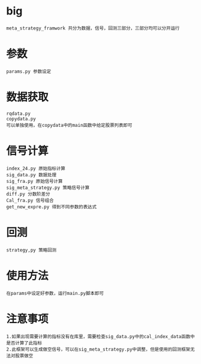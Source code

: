 # big
    meta_strategy_framwork 共分为数据，信号，回测三部分，三部分均可以分开运行
# 参数
    params.py 参数设定
# 数据获取
    rqdata.py 
    copydata.py
    可以单独使用，在copydata中的main函数中给定股票列表即可
# 信号计算
    index_24.py 原始指标计算
    sig_data.py 数据处理
    sig_fra.py 原始信号计算
    sig_meta_strategy.py 策略信号计算 
    diff.py 分数阶差分
    Cal_fra.py 信号组合
    get_new_expre.py 得到不同参数的表达式
# 回测
    strategy,py 策略回测
# 使用方法
    在params中设定好参数，运行main.py脚本即可
# 注意事项
    1.如果出现需要计算的指标没有在库里，需要检查sig_data.py中的cal_index_data函数中是否计算了此指标
    2.此框架可以生成做空信号，可以在sig_meta_strategy.py中调整，但是使用的回测框架无法对股票做空